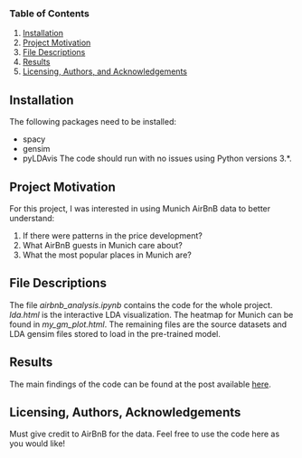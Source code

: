 
### Table of Contents

1. [Installation](#installation)
2. [Project Motivation](#motivation)
3. [File Descriptions](#files)
4. [Results](#results)
5. [Licensing, Authors, and Acknowledgements](#licensing)

## Installation <a name="installation"></a>

The following packages need to be installed:
- spacy
- gensim
- pyLDAvis
The code should run with no issues using Python versions 3.*.

## Project Motivation<a name="motivation"></a>

For this project, I was interested in using Munich AirBnB data to better understand:

1. If there were patterns in the price development?
2. What AirBnB guests in Munich care about?
3. What the most popular places in Munich are?


## File Descriptions <a name="files"></a>

The file *airbnb_analysis.ipynb* contains the code for the whole project.
*lda.html* is the interactive LDA visualization. The heatmap for Munich can be
found in *my_gm_plot.html*. The remaining files are the source datasets and LDA gensim
files stored to load in the pre-trained model.


## Results<a name="results"></a>

The main findings of the code can be found at the post available [here]().

## Licensing, Authors, Acknowledgements<a name="licensing"></a>

Must give credit to AirBnB for the data. Feel free to use the code here as you would like!

